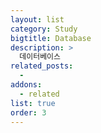 ```yaml
---
layout: list
category: Study
bigtitle: Database
description: >
  데이터베이스
related_posts:
  -
addons:
  - related
list: true
order: 3
---
```

